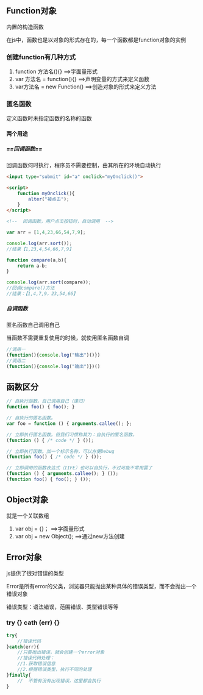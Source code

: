 ## Function对象

内置的构造函数

在js中，函数也是以对象的形式存在的，每一个函数都是function对象的实例



### 创建function有几种方式

1. function 方法名(){}       ==>字面量形式
2. var 方法名 = function(){}    ==>声明变量的方式来定义函数
3. var方法名 = new Function()   ==>创造对象的形式来定义方法



### 匿名函数

定义函数时未指定函数的名称的函数

#### 两个用途

##### ==回调函数==

回调函数何时执行，程序员不需要控制，由其所在的环境自动执行

```html
<input type="submit" id="a" onclick="myOnclick()">

<script>
	function myOnclick(){
        alter("被点击");
    }
</script>

<!--  回调函数，用户点击按钮时，自动调用  -->

```

```javascript
var arr = [1,4,23,66,54,7,9];

console.log(arr.sort());
//结果【1,23,4,54,66,7,9】

function compare(a,b){
    return a-b;
}

console.log(arr.sort(compare));
//回调compare()方法
//结果：【1,4,7,9，23,54,66】

```



##### 自调函数

匿名函数自己调用自己

当函数不需要重复使用的时候，就使用匿名函数自调

```javascript
//调用一
(function(){console.log("输出")()})
//调用二
(function(){console.log("输出")})()

```



## 函数区分

```javascript
// 自执行函数。自己调用自己（递归）
function foo() { foo(); }

// 自执行的匿名函数。
var foo = function () { arguments.callee(); }; 

// 立即执行匿名函数。但我们习惯称其为：自执行的匿名函数。
(function () { /* code */ } ());

// 立即执行函数。加一个标示名称，可以方便Debug
(function foo() { /* code */ } ());

// 立即调用的函数表达式（IIFE）也可以自执行，不过可能不常用罢了
(function () { arguments.callee(); } ());
(function foo() { foo(); } ());
```



## Object对象

就是一个关联数组

1. var obj = {}； ==>字面量形式
2. var obj = new Object();  ==>通过new方法创建

## Error对象

js提供了很对错误的类型

Error是所有error的父类，浏览器只能抛出某种具体的错误类型，而不会抛出一个错误对象

错误类型：语法错误，范围错误、类型错误等等



### try {} cath (err) {}

```javascript
try{
	//错误代码
}catch(err){
    //只要抛出错误，就会创建一个error对象
    //错误代码处理：
    //1.获取错误信息
    //2.根据错误类型，执行不同的处理
}finally{
    //  不管有没有出现错误，这里都会执行
}
```

